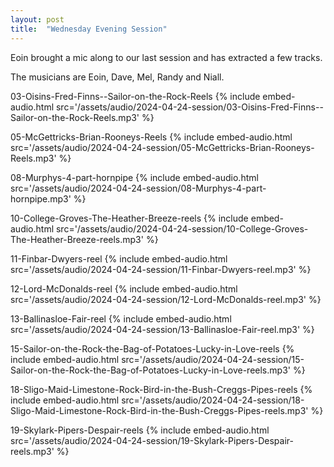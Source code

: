 ```yaml
---
layout: post
title:  "Wednesday Evening Session"
---
```


Eoin brought a mic along to our last session and has extracted a few tracks. 

The musicians are Eoin, Dave, Mel, Randy and Niall.

03-Oisins-Fred-Finns--Sailor-on-the-Rock-Reels 
{% include embed-audio.html src='/assets/audio/2024-04-24-session/03-Oisins-Fred-Finns--Sailor-on-the-Rock-Reels.mp3' %}

05-McGettricks-Brian-Rooneys-Reels 
{% include embed-audio.html src='/assets/audio/2024-04-24-session/05-McGettricks-Brian-Rooneys-Reels.mp3' %}

08-Murphys-4-part-hornpipe 
{% include embed-audio.html src='/assets/audio/2024-04-24-session/08-Murphys-4-part-hornpipe.mp3' %}

10-College-Groves-The-Heather-Breeze-reels 
{% include embed-audio.html src='/assets/audio/2024-04-24-session/10-College-Groves-The-Heather-Breeze-reels.mp3' %}

11-Finbar-Dwyers-reel 
{% include embed-audio.html src='/assets/audio/2024-04-24-session/11-Finbar-Dwyers-reel.mp3' %}

12-Lord-McDonalds-reel 
{% include embed-audio.html src='/assets/audio/2024-04-24-session/12-Lord-McDonalds-reel.mp3' %}

13-Ballinasloe-Fair-reel 
{% include embed-audio.html src='/assets/audio/2024-04-24-session/13-Ballinasloe-Fair-reel.mp3' %}

15-Sailor-on-the-Rock-the-Bag-of-Potatoes-Lucky-in-Love-reels 
{% include embed-audio.html src='/assets/audio/2024-04-24-session/15-Sailor-on-the-Rock-the-Bag-of-Potatoes-Lucky-in-Love-reels.mp3' %}

18-Sligo-Maid-Limestone-Rock-Bird-in-the-Bush-Creggs-Pipes-reels 
{% include embed-audio.html src='/assets/audio/2024-04-24-session/18-Sligo-Maid-Limestone-Rock-Bird-in-the-Bush-Creggs-Pipes-reels.mp3' %}

19-Skylark-Pipers-Despair-reels 
{% include embed-audio.html src='/assets/audio/2024-04-24-session/19-Skylark-Pipers-Despair-reels.mp3' %}
